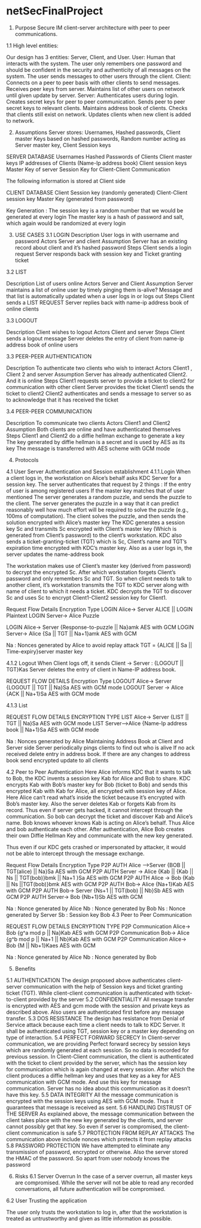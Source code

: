 # netSecFinalProject

1. Purpose
Secure IM client-server architecture with peer to peer communications.

1.1 High level entities: 
 
Our design has 3 entities: Server, Client, and User.
User: Human that interacts with the system. The user only remembers one password and should be confident in the security and authenticity of all messages on the system. The user sends messages to other users through the client.
Client: Connects on a peer to peer  basis with other clients to send messages. Receives peer keys from server. Maintains list of other users on network until given update by server.
Server: Authenticates users during login. Creates secret keys for peer to peer communication. Sends peer to peer secret keys to relevant clients. Maintains address book of clients. Checks that clients still exist on network. Updates clients when new client is added to network.

2. Assumptions
Server stores: Usernames, Hashed passwords, Client master Keys based on hashed passwords, Random number acting as Server master key, Client Session keys

SERVER DATABASE
Usernames
Hashed Passwords of Clients
Client master keys
IP addresses of Clients (Name-Ip address book)
Client session keys
Master Key of server
Session Key for Client-Client Communication

The following information is stored at Client side

CLIENT DATABASE
Client Session key (randomly generated)
Client-Client session key
Master Key (generated from password)

Key Generation :
The session key is a random number that we would be generated at every login
The master key is a hash of password and salt, which again would be randomized at every login

3. USE CASES
3.1 LOGIN
Description
User logs in with username and password
Actors
Server and client
Assumption
Server has an existing record about client and it’s hashed password
Steps
Client sends a login request
Server responds back with session key and Ticket granting ticket

3.2 LIST

Description
List of users online 
Actors
Server and Client
Assumption
Server maintains a list of online user by timely pinging them is-alive? Message and that list is automatically updated when a user logs in or logs out
Steps
Client sends a LIST REQUEST
Server replies back with name-ip address book of online clients

3.3 LOGOUT

Description
Client wishes to logout
Actors 
Client and server
Steps
Client sends a logout message
Server deletes the entry of client from name-ip address book of online users

3.3 PEER-PEER AUTHENTICATION

Description
To authenticate two clients who wish to interact
Actors
Client1 , Client 2 and server
Assumption
Server has already authenticated Client2. And it is online
Steps
Client1 requests server to provide a ticket to client2 for communication with other client
Server provides the ticket
Client1 sends the ticket to client2
Client2 authenticates and sends a message to server so as to acknowledge that it has received the ticket


3.4 PEER-PEER COMMUNICATION

Description
To communicate two clients
Actors
Client1 and Client2
Assumption
Both clients are online and have authenticated themselves
Steps
Client1 and Client2 do a diffie hellman exchange to generate a key
The key generated by diffie hellman is a secret and is used by AES as its key
The message is transferred with AES scheme with GCM mode

4. Protocols

4.1 User Server Authentication and Session establishment
4.1.1.Login
When a client logs in, the workstation on Alice’s behalf asks KDC Server for a session key. The server authenticates that request by 2 things :
If the entry of user is among registered users
If the master key matches that of user mentioned
The server generates a random puzzle, and sends the puzzle to the client. The server generates the puzzle in a way that it can predict reasonably well how much effort will be required to solve the puzzle (e.g., 100ms of computation). The client solves the puzzle, and then sends the solution encrypted with Alice’s master key
The KDC generates a session key Sc and transmits Sc encrypted with Client’s master key (Which is generated from Client’s password) to the client’s workstation. KDC also sends a ticket-granting-ticket (TGT) which is Sc, Client’s name and TGT’s expiration time encrypted with KDC’s master key. Also as a user logs in, the server updates the name-address book

The workstation makes use of Client’s master key (derived from password) to decrypt the encrypted Sc. After which workstation forgets Client’s password and only remembers Sc and TGT. So when client needs to talk to another client, it’s workstation transmits the TGT to KDC server along with name of client to which it needs a ticket. KDC decrypts the TGT to discover Sc and uses Sc to encrypt Client1-Client2 session key for Client1.  


Request
Flow
Details
Encryption Type
LOGIN 
Alice→ Server
ALICE || LOGIN
Plaintext
LOGIN
Server→ Alice
Puzzle


LOGIN
Alice→ Server 
{Response-to-puzzle || Na}amk
AES with GCM
LOGIN
Server→ Alice 
{Sa || TGT ||  Na+1}amk
AES with GCM

Na : Nonces generated by Alice to avoid replay attack
TGT = {ALICE || Sa || Time-expiry}server master key




4.1.2 Logout
When Client logs off, it sends
Client → Server : {LOGOUT || TGT}Kas
Server deletes the entry of client in Name-IP address book.

REQUEST
FLOW
DETAILS
Encryption Type
LOGOUT 
Alice→ Server
{LOGOUT || TGT || Na}Sa
AES with GCM mode
LOGOUT 
Server → Alice
{ACK || Na+1}Sa
AES with GCM mode

4.1.3 List

REQUEST
FLOW
DETAILS
ENCRYPTION TYPE
LIST
Alice→ Server
{LIST || TGT || Na}Sa
AES with GCM mode
LIST
Server-->Alice
{Name-Ip address book || Na+1}Sa
AES with GCM mode 

Na : Nonces generated by Alice
Maintaining Address Book at Client and Server side
Server periodically pings clients to find out who is alive
If no ack received delete entry in address book.
If there are any changes to address book send encrypted update to all clients


4.2 Peer to Peer Authentication
Here Alice informs KDC that it wants to talk to Bob, the KDC invents a session key Kab for Alice and Bob to share.
KDC  encrypts Kab with Bob’s master key for Bob (ticket to Bob)  and sends this encrypted Kab with Kab for Alice, all encrypted with session key of Alice. Here Alice can’t read what’s inside the ticket because it’s encrypted with Bob’s master key. Also the server deletes Kab or forgets Kab from its record. Thus even if server gets hacked, it cannot intercept through the communication.
So bob can decrypt the ticket and discover Kab and Alice’s name. Bob knows whoever knows Kab is acting on Alice’s behalf. Thus Alice and bob authenticate each other.
After authentication, Alice Bob creates their own Diffie Hellman Key and communicate with the new key generated.

Thus even if our KDC gets crashed or impersonated by attacker, it would not be able to intercept through the message exchange.

Request
Flow
Details
Encryption Type
P2P AUTH
Alice -->Server
{BOB || TGT(alice) || Na}Sa
AES with GCM
P2P AUTH
Server → Alice 
{Kab || {Kab || Ns || TGT(bob)}bmk || Na+1 }Sa
AES with GCM
P2P AUTH
Alice → Bob
{Kab || Ns ||TGT(bob)}bmk
AES with GCM
P2P AUTH
Bob→ Alice
{Na+1}Kab
AES with GCM
P2P AUTH
Bob→ Server
{Ns+1 || TGT(bob) || Nb}Sb
AES with GCM
P2P AUTH
Server→ Bob
{Nb+1}Sb
AES with GCM

Na : Nonce generated by Alice
Nb : Nonce generated by Bob
Ns : Nonce generated by Server
Sb : Session key Bob
4.3 Peer to Peer Communication



REQUEST
FLOW
DETAILS
ENCRYPTION TYPE
P2P Communication
Alice→ Bob
{g^a mod p || Na}Kab
AES with GCM
P2P Communication
Bob→ Alice
{g^b mod p || Na+1 || Nb}Kab
AES with GCM
P2P Communication
Alice→ Bob 
{M || Nb+1}Kaes 
AES with GCM

Na : Nonce generated by Alice
Nb : Nonce generated by Bob
 

5. Benefits
	
5.1 AUTHENTICATION
The design proposed above authenticates client-server communication with the help of Session keys and ticket granting ticket (TGT). While client-client communication is authenticated with ticket-to-client provided by the server
5.2 CONFIDENTIALITY
All message transfer is encrypted with AES and gcm mode with the session and private keys as described above. Also users are authenticated first before any message transfer.
5.3 DOS RESISTANCE
The design has resistance from Denial of Service attack because each time a client needs to talk to KDC Server. It shall be authenticated using TGT, session key or a master key depending on type of interaction.
5.4 PERFECT FORWARD SECRECY
In Client-server communication, we are providing Perfect forward secrecy by session keys which are randomly generated at each session. So no data is recorded for previous session.
In Client-Client communication, the client is authenticated with the ticket to client provided by the server, which has the session key for communication which is again changed at every session. After which the client produces a diffie hellman key and uses that key as a key for AES communication with GCM mode. And use this key for message communication. Server has no idea about this communication as it doesn’t have this key.
 5.5 DATA INTEGRITY
All the message communication is encrypted with the session keys using AES with GCM mode. Thus it guarantees that message is received as sent.
5.6 HANDLING DISTRUST OF THE SERVER
As explained above, the message communication between the client takes place with the new key generated by the clients, and server cannot possibly get that key. So even if server is compromised, the client-client communication is safe
5.7 PROTECTION FROM REPLAY ATTACKS
The communication above include nonces which protects it from replay attacks
5.8 PASSWORD PROTECTION
We have attempted to eliminate any transmission of password, encrypted or otherwise. Also the server stored the HMAC of the password. So apart from user nobody knows the password

6. Risks
6.1 Server Overrun
	In the case of a server overrun, all master keys are compromised. While the server will not be able to read any recorded conversations, all future authentication will be compromised.

6.2 User Trusting the application

The user only trusts the workstation to log in, after that the workstation is treated as untrustworthy and given as little information as possible.
